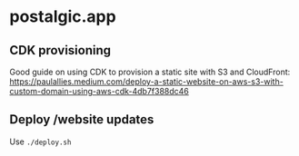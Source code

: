 # postalgic.app

## CDK provisioning

Good guide on using CDK to provision a static site with S3 and CloudFront: https://paulallies.medium.com/deploy-a-static-website-on-aws-s3-with-custom-domain-using-aws-cdk-4db7f388dc46

## Deploy /website updates

Use `./deploy.sh`